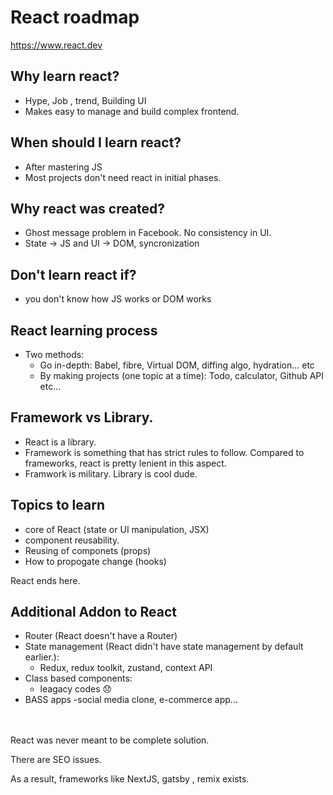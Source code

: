 # React roadmap
https://www.react.dev

## Why learn react?
- Hype, Job , trend, Building UI
- Makes easy to manage and build complex frontend.

## When should I learn react?
- After mastering JS
- Most projects don't need react in initial phases.

## Why react was created?
- Ghost message problem in Facebook. No consistency in UI.
- State -> JS and UI -> DOM, syncronization

## Don't learn react if?
- you don't know how JS works or DOM works

## React learning process
- Two methods: 
    - Go in-depth:
        Babel, fibre, Virtual DOM, diffing algo, hydration... etc
    - By making projects (one topic at a time): Todo, calculator, Github API etc...

## Framework vs Library.
- React is a library.
- Framework is something that has strict rules to follow. Compared to frameworks, react is pretty lenient in this aspect.
- Framwork is military. Library is cool dude.

## Topics to learn
- core of React (state or UI manipulation, JSX)
- component reusability.
- Reusing of componets (props)
- How to propogate change (hooks)

React ends here.

## Additional Addon to React
- Router (React doesn't have a Router)
- State management (React didn't have state management by default earlier.): 
    -  Redux, redux toolkit, zustand, context API
- Class based components:
    -  leagacy codes :disappointed:
- BASS apps
    -social media clone, e-commerce app...

<br><br>
React was never meant to be complete solution.

There are SEO issues.

As a result, frameworks like NextJS, gatsby , remix exists.

